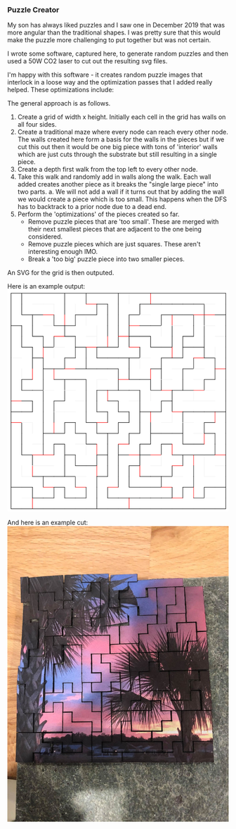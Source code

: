### Puzzle Creator

My son has always liked puzzles and I saw one in December 2019 that was more angular than the traditional shapes.  I was pretty sure that this would make the puzzle more challenging to put together but was not certain.

I wrote some software, captured here, to generate random puzzles and then used a 50W CO2 laser to cut out the resulting svg files. 

I'm happy with this software - it creates random puzzle images that interlock in a loose way and the optimization passes that I added really helped.  These optimizations include:


The general approach is as follows.  
1. Create a grid of width x height.  Initially each cell in the grid has walls on all four sides.
2.  Create a traditional maze where every node can reach every other node.  The walls created here form a basis for the walls in the pieces but if we cut this out then it would be one big piece with tons of 'interior' walls which are just cuts through the substrate but still resulting in a single piece.
3.  Create a depth first walk from the top left to every other node.  
4.  Take this walk and randomly add in walls along the walk.  Each wall added creates another piece as it breaks the "single large piece" into two parts.
	a.  We will not add a wall if it turns out that by adding the wall we would create a piece which is too small.  This happens when the DFS has to backtrack to a prior node due to a dead end.
5.  Perform the 'optimizations' of the pieces created so far.
	- Remove puzzle pieces that are 'too small'.  These are merged with their next smallest pieces that are adjacent to the one being considered.
	- Remove puzzle pieces which are just squares.  These aren't interesting enough IMO.
	- Break a 'too big' puzzle piece into two smaller pieces.  

An SVG for the grid is then outputed.  

Here is an example output:
![](images/ExampleOutput.png)

And here is an example cut:
![](images/ExampleCut.jpg)
